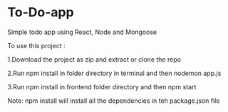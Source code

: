 # To-Do-app
Simple todo app using React, Node and Mongoose

To use this project : 

1.Download the project as zip and extract or clone the repo

2.Run npm install in folder directory in terminal and then nodemon app.js

3.Run npm install in frontend folder directory and then npm start


Note: npm install will install all the dependencies in teh package.json file
